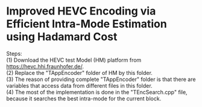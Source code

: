 # Improved HEVC Encoding via Efficient Intra-Mode Estimation using Hadamard Cost
Steps: <br>
(1) Download the HEVC test Model (HM) platform from https://hevc.hhi.fraunhofer.de/. <br>
(2) Replace the "TAppEncoder" folder of HM by this folder. <br>
(3) The reason of providing complete "TAppEncoder" folder is that there are variables that access data from different files in this folder. <br>
(4) The most of the implementation is done in the "TEncSearch.cpp" file, because it searches the best intra-mode for the current block.

